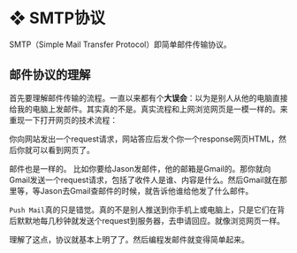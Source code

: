 # ❖ SMTP协议

SMTP（Simple Mail Transfer Protocol）即简单邮件传输协议。

## 邮件协议的理解

首先要理解邮件传输的流程。一直以来都有个**大误会**：以为是别人从他的电脑直接给我的电脑上发邮件。其实真的不是。真实流程和上网浏览网页是一模一样的。来重现一下打开网页的技术流程：

你向网站发出一个request请求，网站答应后发个你一个response网页HTML，然后你就可以看到网页了。

邮件也是一样的。
比如你要给Jason发邮件，他的邮箱是Gmail的。那你就向Gmail发送一个request请求，包括了收件人是谁、内容是什么。然后Gmail就在那里等，等Jason去Gmail查邮件的时候，就告诉他谁给他发了什么邮件。

`Push Mail`真的只是错觉。真的不是别人推送到你手机上或电脑上，只是它们在背后默默地每几秒钟就发送个request到服务器，去申请回应。就像浏览网页一样。

理解了这点，协议就基本上明了了。然后编程发邮件就变得简单起来。
